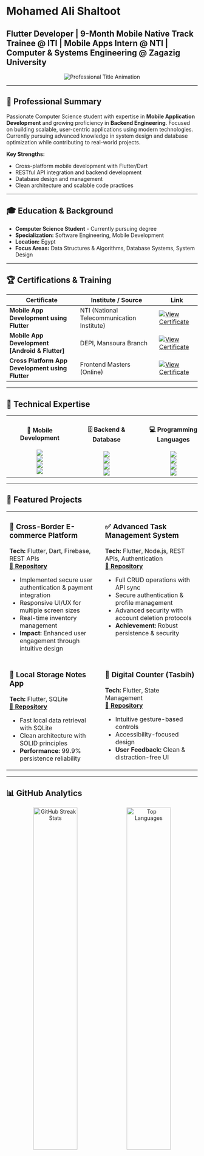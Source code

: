 # Mohamed Ali Shaltoot
## Flutter Developer | 9-Month Mobile Native Track Trainee @ ITI | Mobile Apps Intern @ NTI | Computer & Systems Engineering @ Zagazig University

<p align="center">
  <img src="https://readme-typing-svg.demolab.com?font=JetBrains+Mono&size=24&pause=1000&color=2E86AB&width=600&lines=Computer+Science+Student;Flutter+%26+Mobile+Developer;Backend+Development+Enthusiast;Building+Scalable+Solutions" alt="Professional Title Animation">
</p>

---

## 🎯 Professional Summary

Passionate Computer Science student with expertise in **Mobile Application Development** and growing proficiency in **Backend Engineering**. Focused on building scalable, user-centric applications using modern technologies. Currently pursuing advanced knowledge in system design and database optimization while contributing to real-world projects.

**Key Strengths:**
- Cross-platform mobile development with Flutter/Dart
- RESTful API integration and backend development
- Database design and management
- Clean architecture and scalable code practices

---

## 🎓 Education & Background

- **Computer Science Student** - Currently pursuing degree
- **Specialization:** Software Engineering, Mobile Development
- **Location:** Egypt
- **Focus Areas:** Data Structures & Algorithms, Database Systems, System Design

---

## 🏆 Certifications & Training

| Certificate | Institute / Source | Link |
|-------------|-----------|------|
| **Mobile App Development using Flutter** | NTI (National Telecommunication Institute) | [![View Certificate](https://img.shields.io/badge/View%20Certificate-F39C12?style=for-the-badge&logo=google-drive&logoColor=black)](https://drive.google.com/file/d/1fkOUlEqTuihnKLNZ8qIgoY7Oxn_63YPU/view?usp=sharing) |
| **Mobile App Development [Android & Flutter]** | DEPI, Mansoura Branch | [![View Certificate](https://img.shields.io/badge/View%20Certificate-F39C12?style=for-the-badge&logo=google-drive&logoColor=black)](https://drive.google.com/file/d/1p0wVJuX75ltH2v7ZdXeMs_3f4ctjE8-Y/view?usp=sharing) |
| **Cross Platform App Development using Flutter** | Frontend Masters (Online) | [![View Certificate](https://img.shields.io/badge/View%20Certificate-F39C12?style=for-the-badge&logo=google-drive&logoColor=black)](https://drive.google.com/file/d/1Oe9bqEoWR-c2F7zXfSHhv4bl68-z-AhD/view?usp=sharing) |


---

## 💼 Technical Expertise

<table>
  <tr>
    <td align="center" width="25%">
      <h4>📱 Mobile Development</h4>
      <div style="min-width:160px">
        <img src="https://img.shields.io/badge/Flutter-02569B?style=for-the-badge&logo=flutter&logoColor=white" />
      </div>
      <div style="min-width:160px">
        <img src="https://img.shields.io/badge/Dart-0175C2?style=for-the-badge&logo=dart&logoColor=white" />
      </div>
      <div style="min-width:160px">
        <img src="https://img.shields.io/badge/Kotlin-7F52FF?style=for-the-badge&logo=kotlin&logoColor=white" />
      </div>
      <div style="min-width:160px">
        <img src="https://img.shields.io/badge/Android-3DDC84?style=for-the-badge&logo=android&logoColor=white" />
      </div>
    </td>
    <td align="center" width="25%">
      <h4>🗄️ Backend & Database</h4>
      <div style="min-width:160px">
        <img src="https://img.shields.io/badge/Node.js-339933?style=for-the-badge&logo=node.js&logoColor=white" />
      </div>
      <div style="min-width:160px">
        <img src="https://img.shields.io/badge/JavaScript-F7DF1E?style=for-the-badge&logo=javascript&logoColor=black" />
      </div>
      <div style="min-width:160px">
        <img src="https://img.shields.io/badge/Firebase-FFCA28?style=for-the-badge&logo=firebase&logoColor=black" />
      </div>
      <div style="min-width:160px">
        <img src="https://img.shields.io/badge/SQLite-003B57?style=for-the-badge&logo=sqlite&logoColor=white" />
      </div>
    </td>
    <td align="center" width="25%">
      <h4>💻 Programming Languages</h4>
      <div style="min-width:160px">
        <img src="https://img.shields.io/badge/C-A8B9CC?style=for-the-badge&logo=c&logoColor=black" />
      </div>
      <div style="min-width:160px">
        <img src="https://img.shields.io/badge/Dart-0175C2?style=for-the-badge&logo=dart&logoColor=white" />
      </div>
      <div style="min-width:160px">
        <img src="https://img.shields.io/badge/JavaScript-F7DF1E?style=for-the-badge&logo=javascript&logoColor=black" />
      </div>
      <div style="min-width:160px">
        <img src="https://img.shields.io/badge/Kotlin-7F52FF?style=for-the-badge&logo=kotlin&logoColor=white" />
      </div>
    </td>
    <td align="center" width="25%">
      <h4>⚙️ Tools</h4>
      <div style="min-width:160px">
        <img src="https://img.shields.io/badge/VS%20Code-007ACC?style=for-the-badge&logo=visual-studio-code&logoColor=white" />
      </div>
      <div style="min-width:160px">
        <img src="https://img.shields.io/badge/Git-F05032?style=for-the-badge&logo=git&logoColor=white" />
      </div>
      <div style="min-width:160px">
        <img src="https://img.shields.io/badge/Postman-FF6C37?style=for-the-badge&logo=postman&logoColor=white" />
      </div>
      <div style="min-width:160px">
        <img src="https://img.shields.io/badge/Android%20Studio-3DDC84?style=for-the-badge&logo=android-studio&logoColor=white" />
      </div>
    </td>
  </tr>
</table>

---

## 🚀 Featured Projects

<table>
  <tr>
    <td width="50%" valign="top">
      <h3>🛒 Cross-Border E-commerce Platform</h3>
      <b>Tech:</b> Flutter, Dart, Firebase, REST APIs  
      <br>
      <a href="https://github.com/MohamedAliShaltoot/NTI_E-commerce-Stylish-App-">
        🔗 <b>Repository</b>
      </a>
      <ul>
        <li>Implemented secure user authentication & payment integration</li>
        <li>Responsive UI/UX for multiple screen sizes</li>
        <li>Real-time inventory management</li>
        <li><b>Impact:</b> Enhanced user engagement through intuitive design</li>
      </ul>
    </td>
    <td width="50%" valign="top">
      <h3>✅ Advanced Task Management System</h3>
      <b>Tech:</b> Flutter, Node.js, REST APIs, Authentication  
      <br>
      <a href="https://github.com/MohamedAliShaltoot/TODO_App_with_APIs_Integration-">
        🔗 <b>Repository</b>
      </a>
      <ul>
        <li>Full CRUD operations with API sync</li>
        <li>Secure authentication & profile management</li>
        <li>Advanced security with account deletion protocols</li>
        <li><b>Achievement:</b> Robust persistence & security</li>
      </ul>
    </td>
  </tr>
  <tr>
    <td width="50%" valign="top">
      <h3>📝 Local Storage Notes App</h3>
      <b>Tech:</b> Flutter, SQLite  
      <br>
      <a href="https://github.com/MohamedAliShaltoot/TODo_App">
        🔗 <b>Repository</b>
      </a>
      <ul>
        <li>Fast local data retrieval with SQLite</li>
        <li>Clean architecture with SOLID principles</li>
        <li><b>Performance:</b> 99.9% persistence reliability</li>
      </ul>
    </td>
    <td width="50%" valign="top">
      <h3>🔢 Digital Counter (Tasbih)</h3>
      <b>Tech:</b> Flutter, State Management  
      <br>
      <a href="https://github.com/MohamedAliShaltoot/Tasbih-application">
        🔗 <b>Repository</b>
      </a>
      <ul>
        <li>Intuitive gesture-based controls</li>
        <li>Accessibility-focused design</li>
        <li><b>User Feedback:</b> Clean & distraction-free UI</li>
      </ul>
    </td>
  </tr>
</table>

---

## 📊 GitHub Analytics

<div align="center">
  <img src="https://github-readme-streak-stats.herokuapp.com?user=MohamedAliShaltoot&theme=tokyonight&hide_border=true" width="48%" alt="GitHub Streak Stats">
  <img src="https://github-readme-stats.vercel.app/api/top-langs/?username=MohamedAliShaltoot&layout=compact&theme=tokyonight&hide_border=true&langs_count=8" width="48%" alt="Top Languages">
</div>

<p align="center">
  <img src="https://github-readme-activity-graph.vercel.app/graph?username=MohamedAliShaltoot&theme=tokyo-night&hide_border=true" alt="GitHub Activity Graph" width="95%">
</p>

---

## 🎯 Current Focus & Goals

**Currently Learning:**
- Advanced system design patterns
- Microservices architecture
- Database optimization techniques
- DevOps practices and CI/CD

**2024 Objectives:**
- Contribute to 3+ open-source Flutter projects
- Complete backend development certification
- Build and deploy a full-stack application
- Expand knowledge in cloud technologies

---

## 🤝 Professional Opportunities

**Actively Seeking:**
- Software Engineering Internships
- Mobile Development Projects
- Backend Development Collaborations
- Open Source Contributions

**Available For:**
- Flutter/Mobile app development consulting
- Code reviews and technical mentoring
- Collaborative development projects
- Technical writing and documentation

---

## 📫 Connect & Collaborate

<p align="left">
  <a href="https://www.linkedin.com/in/muhamed-ali-shaltoot/" target="_blank">
    <img src="https://img.shields.io/badge/LinkedIn-Connect-0077B5?style=for-the-badge&logo=linkedin&logoColor=white" alt="LinkedIn Profile">
  </a>
  <a href="mailto:mohamedali3092002@gmail.com">
    <img src="https://img.shields.io/badge/Email-Contact-EA4335?style=for-the-badge&logo=gmail&logoColor=white" alt="Email Contact">
  </a>
  <a href="https://github.com/MohamedAliShaltoot" target="_blank">
    <img src="https://img.shields.io/badge/GitHub-Follow-181717?style=for-the-badge&logo=github&logoColor=white" alt="GitHub Profile">
  </a>
</p>

---

<p align="center">
  <i>"Building tomorrow's solutions with today's code"</i>
</p>

<p align="center">
  <img src="https://komarev.com/ghpvc/?username=MohamedAliShaltoot&style=flat-square&color=2E86AB" alt="Profile Views">
</p>
